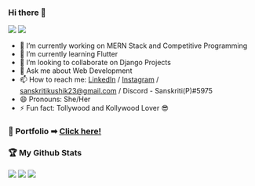### Hi there 👋
<img src="https://visitor-badge.laobi.icu/badge?page_id=SanskritiKushik5.SanskritiKushik5">  <img src="https://img.shields.io/github/followers/SanskritiKushik5?label=Follow&style=social)](https://github.com/SanskritiKushik5">

- 🔭 I’m currently working on MERN Stack and Competitive Programming
- 🌱 I’m currently learning Flutter
- 👯 I’m looking to collaborate on Django Projects
- 💬 Ask me about Web Development
- 📫 How to reach me: [LinkedIn](https://www.linkedin.com/in/sanskriti-kushik-2302/) / [Instagram](https://www.instagram.com/skkkk_5/) / sanskritikushik23@gmail.com / Discord - Sanskriti(P)#5975
- 😄 Pronouns: She/Her
- ⚡ Fun fact: Tollywood and Kollywood Lover :sunglasses:

### :stars: Portfolio ➡ [Click here!](https://sanskritikushik5.netlify.app/)

### :trophy: My Github Stats

<img align="center" src="https://github-readme-stats.vercel.app/api?username=SanskritiKushik5&&show_icons=true&theme=tokyonight">
<img align="center" src="https://github-readme-stats.vercel.app/api/top-langs/?username=SanskritiKushik5&theme=tokyonight&hide=dart">
<img align="center" src="https://github-readme-streak-stats.herokuapp.com?user=SanskritiKushik5&show_icons=true&theme=tokyonight&fire=DD2727">
